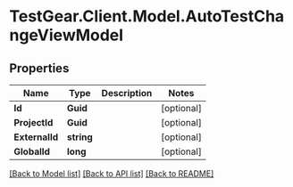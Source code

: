 # TestGear.Client.Model.AutoTestChangeViewModel

## Properties

Name | Type | Description | Notes
------------ | ------------- | ------------- | -------------
**Id** | **Guid** |  | [optional] 
**ProjectId** | **Guid** |  | [optional] 
**ExternalId** | **string** |  | [optional] 
**GlobalId** | **long** |  | [optional] 

[[Back to Model list]](../README.md#documentation-for-models) [[Back to API list]](../README.md#documentation-for-api-endpoints) [[Back to README]](../README.md)

